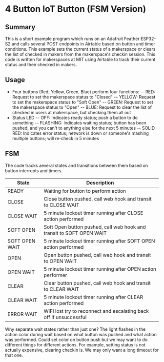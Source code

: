 # 4 Button IoT Button (FSM Version)

## Summary

This is a short example program which runs on an Adafruit Feather ESP32-S2 and calls several POST endpoints in Airtable based on button and timer conditions. This example sets the current status of a makerspace or clears the list of checked in makers from the makerspace's checkin session. This code is written for makerspaces at MIT using Airtable to track their current status and their checked in makers.

## Usage

- Four buttons (Red, Yellow, Green, Blue) perform four functions:
-- RED: Request to set the makerspace status to "Closed"
-- YELLOW: Request to set the makerspace status to "Soft Open"
-- GREEN: Request to set the makerspace status to "Open"
-- BLUE: Request to clear the list of checked in users at makerspace, but checking them all out
- Status LED
-- OFF: Indicates ready status; push a button to do something
-- FLASHING: Indicates waiting status; button has been pushed, and you can't to anything else for the next 5 minutes
-- SOLID RED: Indicates error status; network is down or someone's mashing multiple buttons; will re-check in 5 minutes

## FSM

The code tracks aeveral states and transitions between them based on button interrupts and timers.

| State | Description |
| --- | --- |
| READY          | Waiting for button to perform action                            |
| CLOSE | Close button pushed, call web hook and transit to CLOSE WAIT |
| CLOSE WAIT     | 5 minute lockout timer running after CLOSE action performed     |
| SOFT OPEN      | Soft Open button pushed, call web hook and transit to SOFT OPEN WAIT |
| SOFT OPEN WAIT | 5 minute lockout timer running after SOFT OPEN action performed |
| OPEN           | Open button pushed, call web hook and transit to OPEN WAIT |
| OPEN WAIT      | 5 minute lockout timer running after OPEN action performer      |
| CLEAR          | Clear button pushed, call web hook and transit to CLEAR WAIT |
| CLEAR WAIT     | 5 minute lockout timer running after CLEAR action performed     |
| ERROR WAIT     | WiFi lost try to reconnect and escalating back off if unsuccessful            |

Why separate wait states rather than just one? The light flashes in the action color during wait based on what button was pushed and what action was performed. Could set color on button push but we may want to do different things for different actions. For example, setting status is not actually expensive, clearing checkin is. We may only want a long timeout for that one.

